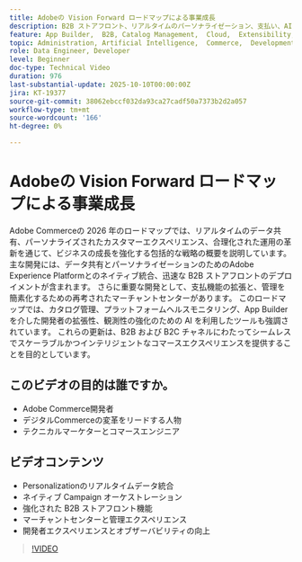 ```yaml
---
title: Adobeの Vision Forward ロードマップによる事業成長
description: B2B ストアフロント、リアルタイムのパーソナライゼーション、支払い、AI を活用したマーチャントおよび開発者エクスペリエンスに関するAdobe Commerceのロードマップをご覧ください。
feature: App Builder,  B2B, Catalog Management,  Cloud,  Extensibility, Observability, Payments, Personalization, Storefront, Saas
topic: Administration, Artificial Intelligence,  Commerce,  Development, Headless,  Performance, Personalization, Security
role: Data Engineer, Developer
level: Beginner
doc-type: Technical Video
duration: 976
last-substantial-update: 2025-10-10T00:00:00Z
jira: KT-19377
source-git-commit: 38062ebccf032da93ca27cadf50a7373b2d2a057
workflow-type: tm+mt
source-wordcount: '166'
ht-degree: 0%

---
```



# Adobeの Vision Forward ロードマップによる事業成長

Adobe Commerceの 2026 年のロードマップでは、リアルタイムのデータ共有、パーソナライズされたカスタマーエクスペリエンス、合理化された運用の革新を通じて、ビジネスの成長を強化する包括的な戦略の概要を説明しています。 主な開発には、データ共有とパーソナライゼーションのためのAdobe Experience Platformとのネイティブ統合、迅速な B2B ストアフロントのデプロイメントが含まれます。 さらに重要な開発として、支払機能の拡張と、管理を簡素化するための再考されたマーチャントセンターがあります。 このロードマップでは、カタログ管理、プラットフォームヘルスモニタリング、App Builderを介した開発者の拡張性、観測性の強化のための AI を利用したツールも強調されています。 これらの更新は、B2B および B2C チャネルにわたってシームレスでスケーラブルかつインテリジェントなコマースエクスペリエンスを提供することを目的としています。

## このビデオの目的は誰ですか。

* Adobe Commerce開発者
* デジタルCommerceの変革をリードする人物
* テクニカルマーケターとコマースエンジニア

## ビデオコンテンツ

* Personalizationのリアルタイムデータ統合
* ネイティブ Campaign オーケストレーション
* 強化された B2B ストアフロント機能
* マーチャントセンターと管理エクスペリエンス
* 開発者エクスペリエンスとオブザーバビリティの向上

>[!VIDEO](https://video.tv.adobe.com/v/3475695/?learn=on&enablevpops)